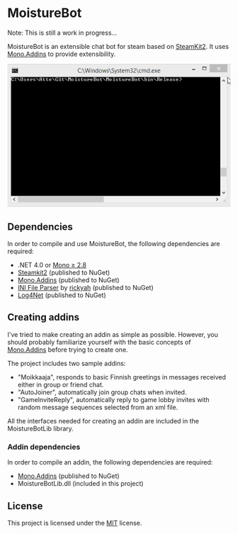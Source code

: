 # MoistureBot

Note: This is still a work in progress...

MoistureBot is an extensible chat bot for steam based on [SteamKit2](https://github.com/SteamRE/SteamKit). 
It uses [Mono.Addins](http://monoaddins.codeplex.com/) to provide extensibility.

![Example usage](/assets/example_usage.gif?raw=true "Example usage")

## Dependencies

In order to compile and use MoistureBot, the following dependencies are required:

  - .NET 4.0 or [Mono ≥ 2.8](http://mono-project.com)
  - [Steamkit2](https://github.com/SteamRE/SteamKit) (published to NuGet)
  - [Mono.Addins](http://monoaddins.codeplex.com/) (published to NuGet)
  - [INI File Parser](https://github.com/rickyah/ini-parser) by [rickyah](https://github.com/rickyah) (published to NuGet)
  - [Log4Net](http://logging.apache.org/log4net/) (published to NuGet)
  
## Creating addins

I've tried to make creating an addin as simple as possible. However, you should
probably familiarize yourself with the basic concepts of
[Mono.Addins](http://monoaddins.codeplex.com/) before trying to create one.

The project includes two sample addins: 

  - "Moikkaaja", responds to basic Finnish greetings in messages received either in group or friend chat.
  - "AutoJoiner", automatically join group chats when invited.
  - "GameInviteReply", automatically reply to game lobby invites with random message sequences selected from an xml file.

All the interfaces needed for creating an addin are included in the MoistureBotLib library.

### Addin dependencies

In order to compile an addin, the following dependencies are required:

  - [Mono.Addins](http://monoaddins.codeplex.com/) (published to NuGet)
  - MoistureBotLib.dll (included in this project)

## License

This project is licensed under the [MIT](http://opensource.org/licenses/MIT) license.